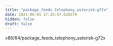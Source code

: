 ```yaml
---
title: "package_feeds_telephony_asterisk-g72x"
date: 2021-06-01 17:35:57.629279
hidden: false
draft: false
---
```


x86/64/package_feeds_telephony_asterisk-g72x

